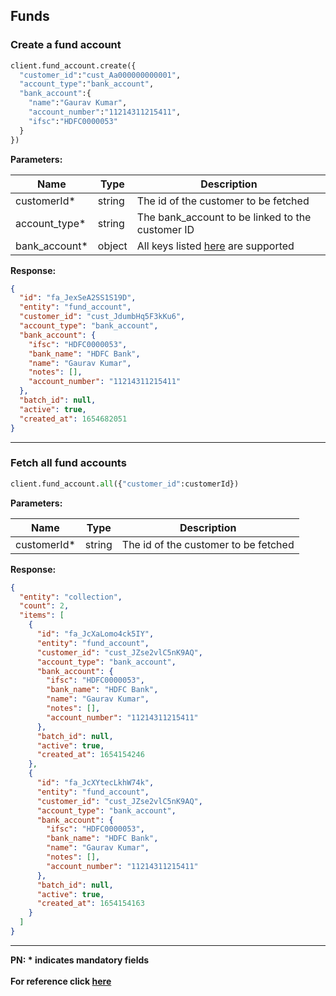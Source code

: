 ## Funds

### Create a fund account
```py
client.fund_account.create({
  "customer_id":"cust_Aa000000000001",
  "account_type":"bank_account",
  "bank_account":{
    "name":"Gaurav Kumar",
    "account_number":"11214311215411",
    "ifsc":"HDFC0000053"
  }
})
```

**Parameters:**

| Name          | Type        | Description                                 |
|---------------|-------------|---------------------------------------------|
| customerId*   | string      | The id of the customer to be fetched  |
| account_type* | string      | The bank_account to be linked to the customer ID  |
| bank_account* | object      | All keys listed [here](https://razorpay.com/docs/payments/customers/customer-fund-account-api/#create-a-fund-account) are supported |

**Response:**
```json
{
  "id": "fa_JexSeA2SS1S19D",
  "entity": "fund_account",
  "customer_id": "cust_JdumbHq5F3kKu6",
  "account_type": "bank_account",
  "bank_account": {
    "ifsc": "HDFC0000053",
    "bank_name": "HDFC Bank",
    "name": "Gaurav Kumar",
    "notes": [],
    "account_number": "11214311215411"
  },
  "batch_id": null,
  "active": true,
  "created_at": 1654682051
}
```
-------------------------------------------------------------------------------------------------------

### Fetch all fund accounts

```py
client.fund_account.all({"customer_id":customerId})
```

**Parameters:**

| Name          | Type        | Description                                 |
|---------------|-------------|---------------------------------------------|
| customerId*   | string      | The id of the customer to be fetched  |

**Response:**
```json
{
  "entity": "collection",
  "count": 2,
  "items": [
    {
      "id": "fa_JcXaLomo4ck5IY",
      "entity": "fund_account",
      "customer_id": "cust_JZse2vlC5nK9AQ",
      "account_type": "bank_account",
      "bank_account": {
        "ifsc": "HDFC0000053",
        "bank_name": "HDFC Bank",
        "name": "Gaurav Kumar",
        "notes": [],
        "account_number": "11214311215411"
      },
      "batch_id": null,
      "active": true,
      "created_at": 1654154246
    },
    {
      "id": "fa_JcXYtecLkhW74k",
      "entity": "fund_account",
      "customer_id": "cust_JZse2vlC5nK9AQ",
      "account_type": "bank_account",
      "bank_account": {
        "ifsc": "HDFC0000053",
        "bank_name": "HDFC Bank",
        "name": "Gaurav Kumar",
        "notes": [],
        "account_number": "11214311215411"
      },
      "batch_id": null,
      "active": true,
      "created_at": 1654154163
    }
  ]
}
```
-------------------------------------------------------------------------------------------------------

**PN: * indicates mandatory fields**
<br>
<br>
**For reference click [here](https://razorpay.com/docs/payments/customers/customer-fund-account-api/)**